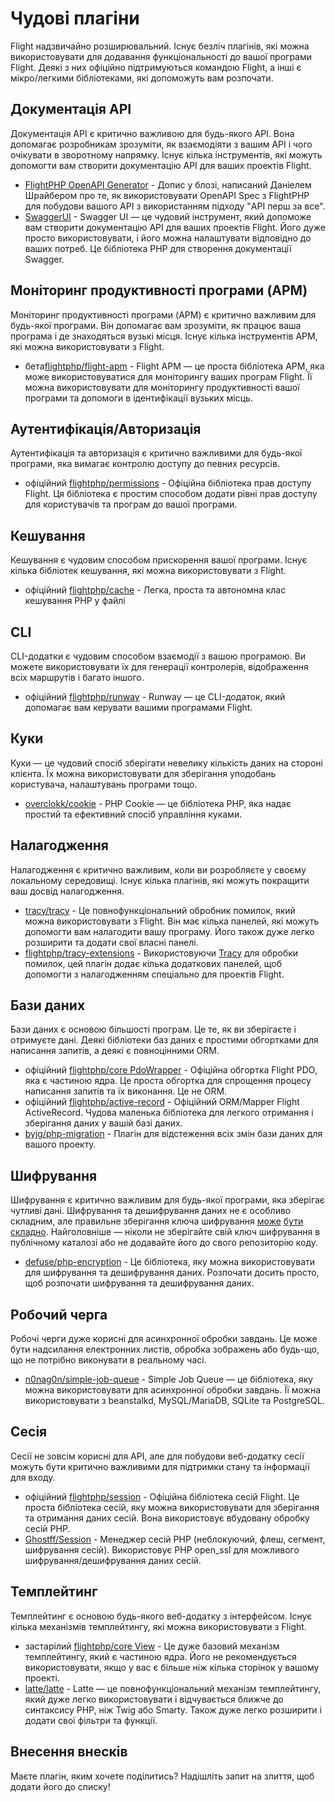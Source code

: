 # Чудові плагіни

Flight надзвичайно розширювальний. Існує безліч плагінів, які можна використовувати для додавання функціональності до вашої програми Flight. Деякі з них офіційно підтримуються командою Flight, а інші є мікро/легкими бібліотеками, які допоможуть вам розпочати.

## Документація API

Документація API є критично важливою для будь-якого API. Вона допомагає розробникам зрозуміти, як взаємодіяти з вашим API і чого очікувати в зворотному напрямку. Існує кілька інструментів, які можуть допомогти вам створити документацію API для ваших проектів Flight.

- [FlightPHP OpenAPI Generator](https://dev.to/danielsc/define-generate-and-implement-an-api-first-approach-with-openapi-generator-and-flightphp-1fb3) - Допис у блозі, написаний Даніелем Шрайбером про те, як використовувати OpenAPI Spec з FlightPHP для побудови вашого API з використанням підходу "API перш за все".
- [SwaggerUI](https://github.com/zircote/swagger-php) - Swagger UI — це чудовий інструмент, який допоможе вам створити документацію API для ваших проектів Flight. Його дуже просто використовувати, і його можна налаштувати відповідно до ваших потреб. Це бібліотека PHP для створення документації Swagger.

## Моніторинг продуктивності програми (APM)

Моніторинг продуктивності програми (APM) є критично важливим для будь-якої програми. Він допомагає вам зрозуміти, як працює ваша програма і де знаходяться вузькі місця. Існує кілька інструментів APM, які можна використовувати з Flight.
- <span class="badge bg-info">бета</span>[flightphp/flight-apm](/awesome-plugins/apm) - Flight APM — це проста бібліотека APM, яка може використовуватися для моніторингу ваших програм Flight. Її можна використовувати для моніторингу продуктивності вашої програми та допомоги в ідентифікації вузьких місць.

## Аутентифікація/Авторизація

Аутентифікація та авторизація є критично важливими для будь-якої програми, яка вимагає контролю доступу до певних ресурсів.

- <span class="badge bg-primary">офіційний</span> [flightphp/permissions](/awesome-plugins/permissions) - Офіційна бібліотека прав доступу Flight. Ця бібліотека є простим способом додати рівні прав доступу для користувачів та програм до вашої програми.

## Кешування

Кешування є чудовим способом прискорення вашої програми. Існує кілька бібліотек кешування, які можна використовувати з Flight.

- <span class="badge bg-primary">офіційний</span> [flightphp/cache](/awesome-plugins/php-file-cache) - Легка, проста та автономна клас кешування PHP у файлі

## CLI

CLI-додатки є чудовим способом взаємодії з вашою програмою. Ви можете використовувати їх для генерації контролерів, відображення всіх маршрутів і багато іншого.

- <span class="badge bg-primary">офіційний</span> [flightphp/runway](/awesome-plugins/runway) - Runway — це CLI-додаток, який допомагає вам керувати вашими програмами Flight.

## Куки

Куки — це чудовий спосіб зберігати невелику кількість даних на стороні клієнта. Їх можна використовувати для зберігання уподобань користувача, налаштувань програми тощо.

- [overclokk/cookie](/awesome-plugins/php-cookie) - PHP Cookie — це бібліотека PHP, яка надає простий та ефективний спосіб управління куками.

## Налагодження

Налагодження є критично важливим, коли ви розробляєте у своєму локальному середовищі. Існує кілька плагінів, які можуть покращити ваш досвід налагодження.

- [tracy/tracy](/awesome-plugins/tracy) - Це повнофункціональний обробник помилок, який можна використовувати з Flight. Він має кілька панелей, які можуть допомогти вам налагодити вашу програму. Його також дуже легко розширити та додати свої власні панелі.
- [flightphp/tracy-extensions](/awesome-plugins/tracy-extensions) - Використовуючи [Tracy](/awesome-plugins/tracy) для обробки помилок, цей плагін додає кілька додаткових панелей, щоб допомогти з налагодженням спеціально для проектів Flight.

## Бази даних

Бази даних є основою більшості програм. Це те, як ви зберігаєте і отримуєте дані. Деякі бібліотеки баз даних є простими обгортками для написання запитів, а деякі є повноцінними ORM.

- <span class="badge bg-primary">офіційний</span> [flightphp/core PdoWrapper](/awesome-plugins/pdo-wrapper) - Офіційна обгортка Flight PDO, яка є частиною ядра. Це проста обгортка для спрощення процесу написання запитів та їх виконання. Це не ORM.
- <span class="badge bg-primary">офіційний</span> [flightphp/active-record](/awesome-plugins/active-record) - Офіційний ORM/Mapper Flight ActiveRecord. Чудова маленька бібліотека для легкого отримання і зберігання даних у вашій базі даних.
- [byjg/php-migration](/awesome-plugins/migrations) - Плагін для відстеження всіх змін бази даних для вашого проекту.

## Шифрування

Шифрування є критично важливим для будь-якої програми, яка зберігає чутливі дані. Шифрування та дешифрування даних не є особливо складним, але правильне зберігання ключа шифрування [може](https://stackoverflow.com/questions/6767839/where-should-i-store-an-encryption-key-for-php#:~:text=Write%20a%20php%20config%20file%20and%20store%20it,folder%20is%20not%20accessible%20to%20the%20end%20user.) [бути](https://www.reddit.com/r/PHP/comments/luqsn/the_encryption_key_where_do_you_store_it/) [складно](https://security.stackexchange.com/questions/48047/location-to-store-an-encryption-key). Найголовніше — ніколи не зберігайте свій ключ шифрування в публічному каталозі або не додавайте його до свого репозиторію коду.

- [defuse/php-encryption](/awesome-plugins/php-encryption) - Це бібліотека, яку можна використовувати для шифрування та дешифрування даних. Розпочати досить просто, щоб розпочати шифрування та дешифрування даних.

## Робочий черга

Робочі черги дуже корисні для асинхронної обробки завдань. Це може бути надсилання електронних листів, обробка зображень або будь-що, що не потрібно виконувати в реальному часі.

- [n0nag0n/simple-job-queue](/awesome-plugins/simple-job-queue) - Simple Job Queue — це бібліотека, яку можна використовувати для асинхронної обробки завдань. Її можна використовувати з beanstalkd, MySQL/MariaDB, SQLite та PostgreSQL.

## Сесія

Сесії не зовсім корисні для API, але для побудови веб-додатку сесії можуть бути критично важливими для підтримки стану та інформації для входу.

- <span class="badge bg-primary">офіційний</span> [flightphp/session](/awesome-plugins/session) - Офіційна бібліотека сесій Flight. Це проста бібліотека сесій, яку можна використовувати для зберігання та отримання даних сесій. Вона використовує вбудовану обробку сесій PHP.
- [Ghostff/Session](/awesome-plugins/ghost-session) - Менеджер сесій PHP (неблокуючий, флеш, сегмент, шифрування сесій). Використовує PHP open_ssl для можливого шифрування/дешифрування даних сесій.

## Темплейтинг

Темплейтинг є основою будь-якого веб-додатку з інтерфейсом. Існує кілька механізмів темплейтингу, які можна використовувати з Flight.

- <span class="badge bg-warning">застарілий</span> [flightphp/core View](/learn#views) - Це дуже базовий механізм темплейтингу, який є частиною ядра. Його не рекомендується використовувати, якщо у вас є більше ніж кілька сторінок у вашому проекті.
- [latte/latte](/awesome-plugins/latte) - Latte — це повнофункціональний механізм темплейтингу, який дуже легко використовувати і відчувається ближче до синтаксису PHP, ніж Twig або Smarty. Також дуже легко розширити і додати свої фільтри та функції.

## Внесення внесків

Маєте плагін, яким хочете поділитись? Надішліть запит на злиття, щоб додати його до списку!